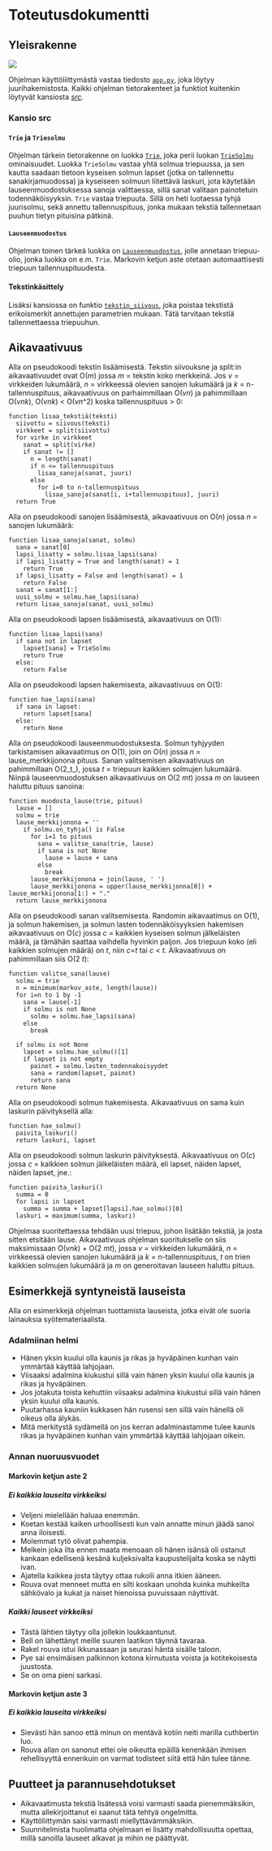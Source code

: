 # Toteutusdokumentti

## Yleisrakenne
![](https://raw.githubusercontent.com/MillaKelhu/Lausegeneraattori_tiralabra2021/main/dokumentaatio/kuvat/ohjelman_rakenne.png)

Ohjelman käyttöliittymästä vastaa tiedosto [`app.py`](https://github.com/MillaKelhu/Lausegeneraattori_tiralabra2021/blob/main/app.py), joka löytyy juurihakemistosta. Kaikki ohjelman tietorakenteet ja funktiot kuitenkin löytyvät kansiosta [_src_](https://github.com/MillaKelhu/Lausegeneraattori_tiralabra2021/tree/main/src).

### Kansio src

#### `Trie` ja `Triesolmu`
Ohjelman tärkein tietorakenne on luokka [`Trie`](https://github.com/MillaKelhu/Lausegeneraattori_tiralabra2021/blob/main/src/trie.py), joka perii luokan [`TrieSolmu`](https://github.com/MillaKelhu/Lausegeneraattori_tiralabra2021/blob/main/src/triesolmu.py) ominaisuudet. Luokka `TrieSolmu` vastaa yhtä solmua triepuussa, ja sen kautta saadaan tietoon kyseisen solmun lapset (jotka on tallennettu sanakirjamuodossa) ja kyseiseen solmuun liitettävä laskuri, jota käytetään lauseenmuodostuksessa sanoja valittaessa, sillä sanat valitaan painotetuin todennäköisyyksin. `Trie` vastaa triepuuta. Sillä on heti luotaessa tyhjä juurisolmu, sekä annettu tallennuspituus, jonka mukaan tekstiä tallennetaan puuhun tietyn pituisina pätkinä. 

#### `Lauseenmuodostus`
Ohjelman toinen tärkeä luokka on [`Lauseenmuodostus`](https://github.com/MillaKelhu/Lausegeneraattori_tiralabra2021/blob/main/src/lauseenmuodostus.py), jolle annetaan triepuu-olio, jonka luokka on e.m. `Trie`. Markovin ketjun aste otetaan automaattisesti triepuun tallennuspituudesta. 

#### Tekstinkäsittely
Lisäksi kansiossa on funktio [`tekstin_siivous`](https://github.com/MillaKelhu/Lausegeneraattori_tiralabra2021/blob/main/src/tekstinkasittely.py), joka poistaa tekstistä erikoismerkit annettujen parametrien mukaan. Tätä tarvitaan tekstiä tallennettaessa triepuuhun.

## Aikavaativuus
Alla on pseudokoodi tekstin lisäämisestä. Tekstin siivouksne ja split:in aikavaativuudet ovat O(_m_) jossa _m_ = tekstin koko merkkeinä. Jos _v_ = virkkeiden lukumäärä, _n_ = virkkeessä olevien sanojen lukumäärä ja _k_ = n-tallennuspituus, aikavaativuus on parhaimmillaan O(_vn_) ja pahimmillaan O(_vnk_), O(_vnk_) < O(_vn_^2) koska tallennuspituus > 0:
```
function lisaa_tekstiä(teksti)
  siivottu = siivous(teksti)
  virkkeet = split(siivottu)
  for virke in virkkeet
    sanat = split(virke)
    if sanat != []
      n = length(sanat)
      if n <= tallennuspituus
        lisaa_sanoja(sanat, juuri)
      else
        for i=0 to n-tallennuspituus
          lisaa_sanoja(sanat[i, i+tallennuspituus], juuri)
  return True
```
Alla on pseudokoodi sanojen lisäämisestä, aikavaativuus on O(_n_) jossa _n_ = sanojen lukumäärä:
```
function lisaa_sanoja(sanat, solmu)
  sana = sanat[0]
  lapsi_lisatty = solmu.lisaa_lapsi(sana)
  if lapsi_lisatty = True and length(sanat) = 1
    return True
  if lapsi_lisatty = False and length(sanat) = 1
    return False
  sanat = sanat[1:]
  uusi_solmu = solmu.hae_lapsi(sana)
  return lisaa_sanoja(sanat, uusi_solmu)
```
Alla on pseudokoodi lapsen lisäämisestä, aikavaativuus on O(1): 
```
function lisaa_lapsi(sana)
  if sana not in lapset
    lapset[sana] = TrieSolmu
    return True
  else:
    return False
```
Alla on pseudokoodi lapsen hakemisesta, aikavaativuus on O(1):
```
function hae_lapsi(sana)
  if sana in lapset:
    return lapset[sana]
  else:
    return None
```
Alla on pseudokoodi lauseenmuodostuksesta. Solmun tyhjyyden tarkistamisen aikavaatimus on O(1), join on O(_n_) jossa _n_ = lause_merkkijonona pituus. Sanan valitsemisen aikavaativuus on pahimmillaan O(2_t_), jossa _t_ = triepuun kaikkien solmujen lukumäärä. Niinpä lauseenmuodostuksen aikavaativuus on O(2 _mt_) jossa _m_ on lauseen haluttu pituus sanoina:
```
function muodosta_lause(trie, pituus)
  lause = []
  solmu = trie
  lause_merkkijonona = ''
    if solmu.on_tyhja() is False
      for i=1 to pituus
        sana = valitse_sana(trie, lause)
        if sana is not None
          lause = lause + sana
        else
          break
      lause_merkkijonona = join(lause, ' ')
      lause_merkkijonona = upper(lause_merkkijonna[0]) + lause_merkkijonona[1:] + "."
  return lause_merkkijonona        
```
Alla on pseudokoodi sanan valitsemisesta. Randomin aikavaatimus on O(1), ja solmun hakemisen, ja solmun lasten todennäköisyyksien hakemisen aikavaativuus on O(_c_) jossa _c_ = kaikkien kyseisen solmun jälkeläisten määrä, ja tämähän saattaa vaihdella hyvinkin paljon. Jos triepuun koko (eli kaikkien solmujen määrä) on _t_, niin _c_=_t_ tai _c_ < _t_. Aikavaativuus on pahimmillaan siis O(2 _t_):
```
function valitse_sana(lause)
  solmu = trie
  n = minimum(markov_aste, length(lause))
  for i=n to 1 by -1
    sana = lause[-1]
    if solmu is not None
      solmu = solmu.hae_lapsi(sana)
    else
      break
      
  if solmu is not None
    lapset = solmu.hae_solmu()[1]
    if lapset is not empty
      painot = solmu.lasten_todennakoisyydet
      sana = random(lapset, painot)
      return sana
  return None
```
Alla on pseudokoodi solmun hakemisesta. Aikavaativuus on sama kuin laskurin päivityksellä alla:
```
function hae_solmu()
  paivita_laskuri()
  return laskuri, lapset
```
Alla on pseudokoodi solmun laskurin päivityksestä. Aikavaativuus on O(_c_) jossa _c_ = kaikkien solmun jälkeläisten määrä, eli lapset, näiden lapset, näiden lapset, jne.:
```
function paivita_laskuri()
  summa = 0
  for lapsi in lapset
    summa = summa + lapset[lapsi].hae_solmu()[0]
  laskuri = maximum(summa, laskuri)
```
Ohjelmaa suoritettaessa tehdään uusi triepuu, johon lisätään tekstiä, ja josta sitten etsitään lause. Aikavaativuus ohjelman suoritukselle on siis maksimissaan O(_vnk_) + O(2 _mt_), jossa _v_ = virkkeiden lukumäärä, _n_ = virkkeessä olevien sanojen lukumäärä ja _k_ = n-tallennuspituus, _t_ on trien kaikkien solmujen lukumäärä ja _m_ on generoitavan lauseen haluttu pituus.

## Esimerkkejä syntyneistä lauseista
Alla on esimerkkejä ohjelman tuottamista lauseista, jotka eivät ole suoria lainauksia syötemateriaalista.

### Adalmiinan helmi
* Hänen yksin kuului olla kaunis ja rikas ja hyväpäinen kunhan vain ymmärtää käyttää lahjojaan. 
* Viisaaksi adalmina kiukustui sillä vain hänen yksin kuului olla kaunis ja rikas ja hyväpäinen. 
* Jos jotakuta toista kehuttiin viisaaksi adalmina kiukustui sillä vain hänen yksin kuului olla kaunis. 
* Puutarhassa kauniin kukkasen hän rusensi sen sillä vain hänellä oli oikeus olla älykäs.
* Mitä merkitystä sydämellä on jos kerran adalminastamme tulee kaunis rikas ja hyväpäinen kunhan vain ymmärtää käyttää lahjojaan oikein. 

### Annan nuoruusvuodet
#### Markovin ketjun aste 2
##### Ei kaikkia lauseita virkkeiksi
* Veljeni mielellään haluaa enemmän. 
* Koetan kestää kaiken urhoollisesti kun vain annatte minun jäädä sanoi anna iloisesti. 
* Molemmat tytö olivat pahempia.
* Melkein joka ilta ennen maata menoaan oli hänen isänsä oli ostanut kankaan edellisenä kesänä kuljeksivalta kaupustelijalta koska se näytti ivan.
* Ajatella kaikkea josta täytyy ottaa rukoili anna itkien ääneen.
* Rouva ovat menneet mutta en silti koskaan unohda kuinka muhkeilta sähkövalo ja kukat ja naiset hienoissa puvuissaan näyttivät.

##### Kaikki lauseet virkkeiksi
* Tästä lähtien täytyy olla jollekin loukkaantunut. 
* Bell on lähettänyt meille suuren laatikon täynnä tavaraa. 
* Rakel rouva istui ikkunassaan ja seurasi häntä sisälle taloon. 
* Pye sai ensimäisen palkinnon kotona kirnutusta voista ja kotitekoisesta juustosta.
* Se on oma pieni sarkasi.

#### Markovin ketjun aste 3
##### Ei kaikkia lauseita virkkeiksi
* Sievästi hän sanoo että minun on mentävä kotiin neiti marilla cuthbertin luo. 
* Rouva allan on sanonut ettei ole oikeutta epäillä kenenkään ihmisen rehellisyyttä ennenkuin on varmat todisteet siitä että hän tulee tänne.


## Puutteet ja parannusehdotukset
* Aikavaatimusta tekstiä lisätessä voisi varmasti saada pienemmäksikin, mutta allekirjoittanut ei saanut tätä tehtyä ongelmitta.
* Käyttöliittymän saisi varmasti miellyttävämmäksikin.
* Suunnitelmista huolimatta ohjelmaan ei lisätty mahdollisuutta opettaa, millä sanoilla lauseet alkavat ja mihin ne päättyvät.
